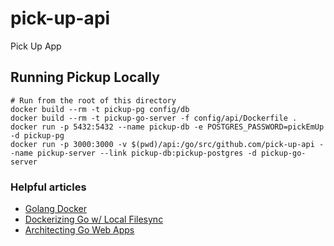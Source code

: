 # pick-up-api
Pick Up App

## Running Pickup Locally
```
# Run from the root of this directory
docker build --rm -t pickup-pg config/db
docker build --rm -t pickup-go-server -f config/api/Dockerfile .
docker run -p 5432:5432 --name pickup-db -e POSTGRES_PASSWORD=pickEmUp -d pickup-pg
docker run -p 3000:3000 -v $(pwd)/api:/go/src/github.com/pick-up-api --name pickup-server --link pickup-db:pickup-postgres -d pickup-go-server
```

### Helpful articles
* [Golang Docker](https://blog.golang.org/docker)
* [Dockerizing Go w/ Local Filesync](https://medium.com/developers-writing/docker-powered-development-environment-for-your-go-app-6185d043ea35#.r58sq9cr2)
* [Architecting Go Web Apps](https://larry-price.com/blog/2015/06/25/architecture-for-a-golang-web-app)
